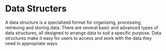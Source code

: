 # Data Structers

A data structure is a specialized format for organizing, processing, retrieving and storing data. There are several basic and advanced types of data structures, all designed to arrange data to suit a specific purpose. Data structures make it easy for users to access and work with the data they need in appropriate ways.
